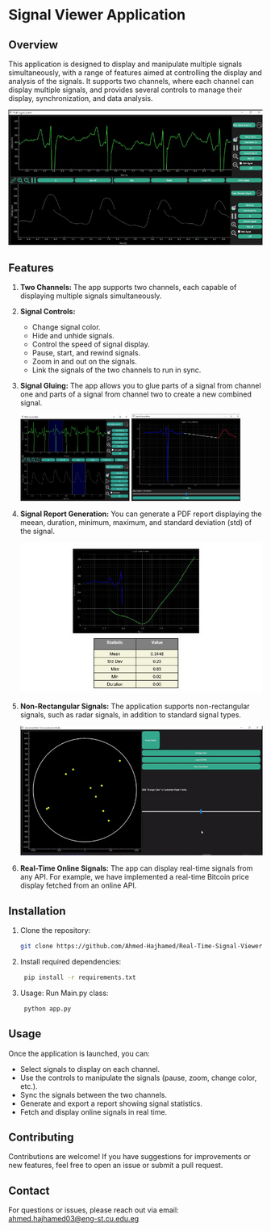 # Signal Viewer Application


## Overview
This application is designed to display and manipulate multiple signals simultaneously, with a range of features aimed at controlling the display and analysis of the signals. It supports two channels, where each channel can display multiple signals, and provides several controls to manage their display, synchronization, and data analysis.

![Main Window](assets/mainWindow.gif)

## Features
1. **Two Channels:** The app supports two channels, each capable of displaying multiple signals simultaneously.
2. **Signal Controls:**
   - Change signal color.
   - Hide and unhide signals.
   - Control the speed of signal display.
   - Pause, start, and rewind signals.
   - Zoom in and out on the signals.
   - Link the signals of the two channels to run in sync.
3. **Signal Gluing:** The app allows you to glue parts of a signal from channel one and parts of a signal from channel two to create a new combined signal.
   
   <p float="left">
      <img src="assets/glue1.JPG" alt="Main View" width="45%" />
      <img src="assets/glue2.JPG" alt="Radar Signal" width="45%" />
  </p>
   
4. **Signal Report Generation:** You can generate a PDF report displaying the meean, duration, minimum, maximum, and standard deviation (std) of the signal.

   ![PDF Report](assets/pdf.png)

5. **Non-Rectangular Signals:** The application supports non-rectangular signals, such as radar signals, in addition to standard signal types.

    ![Main Window](assets/radarG.gif)

7. **Real-Time Online Signals:** The app can display real-time signals from any API. For example, we have implemented a real-time Bitcoin price display fetched from an online API.



## Installation

1. Clone the repository:
   ```bash
   git clone https://github.com/Ahmed-Hajhamed/Real-Time-Signal-Viewer
   ```
2. Install required dependencies:
   ```bash
    pip install -r requirements.txt
   ```
3. Usage:
Run Main.py class:
   ```bash
    python app.py
   ```

## Usage
Once the application is launched, you can:
- Select signals to display on each channel.
- Use the controls to manipulate the signals (pause, zoom, change color, etc.).
- Sync the signals between the two channels.
- Generate and export a report showing signal statistics.
- Fetch and display online signals in real time.

## Contributing
Contributions are welcome! If you have suggestions for improvements or new features, feel free to open an issue or submit a pull request.

## Contact
For questions or issues, please reach out via email: ahmed.hajhamed03@eng-st.cu.edu.eg

